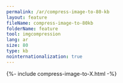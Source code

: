 ```yaml
---
permalink: /ar/compress-image-to-80-kb
layout: feature
fileName: compress-image-to-80kb
folderName: feature
tool: imgcompression
lang: ar
size: 80
type: kb
nointernationalization: true
---
```

{%- include compress-image-to-X.html -%}       

